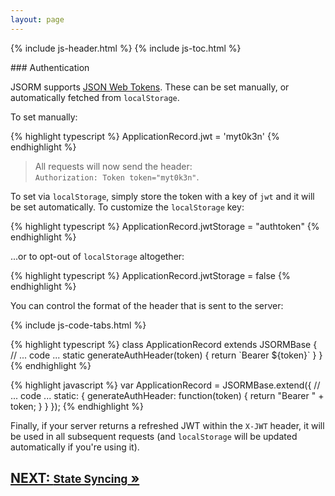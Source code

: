 ```yaml
---
layout: page
---
```


{% include js-header.html %}
{% include js-toc.html %}

<div markdown="1" class="col-md-8 col-md-offset-1">
### Authentication

JSORM supports [JSON Web Tokens](https://jwt.io/introduction). These can
be set manually, or automatically fetched from `localStorage`.

To set manually:

{% highlight typescript %}
ApplicationRecord.jwt = 'myt0k3n'
{% endhighlight %}
> All requests will now send the header:<br/>
> `Authorization: Token token="myt0k3n"`.

To set via `localStorage`, simply store the token with a key of `jwt`
and it will be set automatically. To customize the `localStorage` key:

{% highlight typescript %}
ApplicationRecord.jwtStorage = "authtoken"
{% endhighlight %}

...or to opt-out of `localStorage` altogether:

{% highlight typescript %}
ApplicationRecord.jwtStorage = false
{% endhighlight %}

You can control the format of the header that is sent to the
server:

{% include js-code-tabs.html %}
<div markdown="1" class="code-tabs">
  {% highlight typescript %}
  class ApplicationRecord extends JSORMBase {
    // ... code ...
    static generateAuthHeader(token) {
      return `Bearer ${token}`
    }
  }
  {% endhighlight %}

  {% highlight javascript %}
  var ApplicationRecord = JSORMBase.extend({
    // ... code ...
    static: {
      generateAuthHeader: function(token) {
        return "Bearer " + token;
      }
    }
  });
  {% endhighlight %}
</div>

Finally, if your server returns a refreshed JWT within the `X-JWT`
header, it will be used in all subsequent requests (and `localStorage`
will be updated automatically if you're using it).

<div class="clearfix">
  <h2 id="next">
    <a href="{{site.github.url}}/js/state-syncing">
      NEXT:
      <small>State Syncing</small>
      &raquo;
    </a>
  </h2>
</div>
